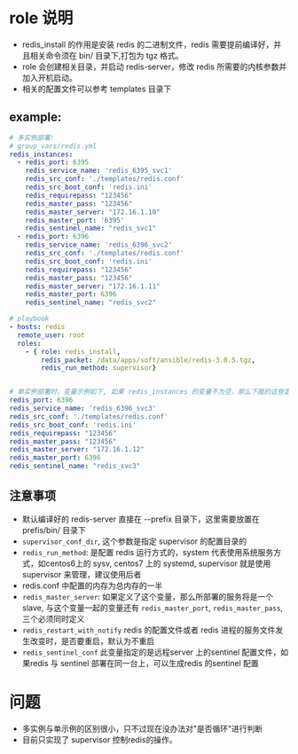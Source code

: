 # role 说明
* redis_install 的作用是安装 redis 的二进制文件，redis 需要提前编译好，并且相关命令须在 bin/ 目录下,打包为 tgz 格式。
* role 会创建相关目录，并启动 redis-server，修改 redis 所需要的内核参数并加入开机启动。 
* 相关的配置文件可以参考 templates 目录下

## example:
```yaml
# 多实例部署:
# group_vars/redis.yml
redis_instances:
  - redis_port: 6395
    redis_service_name: 'redis_6395_svc1'
    redis_src_conf: './templates/redis.conf'
    redis_src_boot_conf: 'redis.ini'
    redis_requirepass: "123456"
    redis_master_pass: "123456"
    redis_master_server: "172.16.1.10"
    redis_master_port: '6395'
    redis_sentinel_name: "redis_svc1"
  - redis_port: 6396
    redis_service_name: 'redis_6396_svc2'
    redis_src_conf: './templates/redis.conf'
    redis_src_boot_conf: 'redis.ini'
    redis_requirepass: "123456"
    redis_master_pass: "123456"
    redis_master_server: "172.16.1.11"
    redis_master_port: 6396
    redis_sentinel_name: "redis_svc2"

# playbook
- hosts: redis
  remote_user: root
  roles:
    - { role: redis_install, 
        redis_packet: /data/apps/soft/ansible/redis-3.0.5.tgz, 
        redis_run_method: supervisor}


# 单实例部署时，变量示例如下, 如果 redis_instances 的变量不为空，那么下面的这些定义将会被忽略
redis_port: 6396
redis_service_name: 'redis_6396_svc3'
redis_src_conf: './templates/redis.conf'
redis_src_boot_conf: 'redis.ini'
redis_requirepass: "123456"
redis_master_pass: "123456"
redis_master_server: "172.16.1.12"
redis_master_port: 6396
redis_sentinel_name: "redis_svc3"


```

## 注意事项
- 默认编译好的 redis-server 直接在 --prefix 目录下，这里需要放置在 prefis/bin/ 目录下
- `supervisor_conf_dir`, 这个参数是指定 supervisor 的配置目录的
- `redis_run_method`: 是配置 redis 运行方式的，system 代表使用系统服务方式，如centos6上的 sysv, centos7 上的 systemd, supervisor 就是使用 supervisor 来管理，建议使用后者
- redis.conf 中配置的内存为总内存的一半
- `redis_master_server`: 如果定义了这个变量，那么所部署的服务将是一个 slave, 与这个变量一起的变量还有 `redis_master_port`, `redis_master_pass`, 三个必须同时定义 
- `redis_restart_with_notify` redis 的配置文件或者 redis 进程的服务文件发生改变时，是否要重启，默认为不重启
- `redis_sentinel_conf` 此变量指定的是远程server 上的sentinel 配置文件，如果redis 与 sentinel 部署在同一台上，可以生成redis 的sentinel 配置

# 问题
* 多实例与单示例的区别很小，只不过现在没办法对"是否循环"进行判断
* 目前只实现了 supervisor 控制redis的操作。
